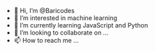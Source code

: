 - 👋 Hi, I’m @Baricodes
- 👀 I’m interested in machine learning
- 🌱 I’m currently learning JavaScript and Python
- 💞️ I’m looking to collaborate on ...
- 📫 How to reach me ...

<!---
Baricodes/Baricodes is a ✨ special ✨ repository because its `README.md` (this file) appears on your GitHub profile.
You can click the Preview link to take a look at your changes.
--->
